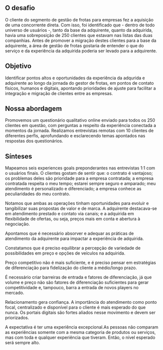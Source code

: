 ## O desafio

O cliente do segmento de gestão de frotas para empresas fez a aquisição de uma concorrente direta. Com isso, foi identificado que - dentro de todo universo de usuários -, tanto da base da adquirente, quanto da adquirida, havia uma sobreposição de 250 clientes que estavam nas listas das duas companhias. Antes de promover a migração destes clientes para a base da adquirente, a área de gestão de frotas gostaria de entender o que do serviço e da experiência da adquirida poderia ser levado para a adquirente.

## Objetivo

Identificar pontos altos e oportunidades da experiência da adqurida e adquirente ao longo da jornada do gestor de frotas, em pontos de contato físicos, humanos e digitais, apontando prioridades de ajuste para facilitar a integração e migração de clientes entre as empresas.

## Nossa abordagem

Promovemos um questionário qualitativo online enviado para todos os 250 clientes em questão, com perguntas a respeito da experiência conectada a momentos da jornada.
Realizamos entrevistas remotas com 10 clientes de diferentes perfis, aprofundando e esclarecendo temas apontados nas respostas dos questionários. 

## Sínteses

Mapeamos seis experiences goals preponderantes nas entrevistas 1:1 com o usuários finais. O clientes gostam de sentir que: o contrato é
vantajoso; os problemas deles são prioridade para a empresa contratada; a empresa contratada respeita o meu tempo; estarei sempre seguro e amparado; meu atendimento é personalizado e diferenciado; a empresa conhece as peculiaridades do meu contrato.

Notamos que ambas as operações tinham oportunidades para evoluir e tangibilizar suas propostas de valor e de marca. A adquirente destacava-se em atendimento prestado e contato via canais; e a adquirida em flexibilidade de ofertas, ou seja, preços mais em conta e abertura à negociação. 

Apontamos que é necessário absorver e adequar as práticas de atendimento da adquirente para impactar a experiência de adquirida.

Constatamos que é preciso equilibrar a percepção de variedade de possibilidades em preço e opções de
veículos na adquirida.

Preço competitivo não é mais suficiente, e é preciso pensar em estratégias de diferenciação para fidelização do cliente a médio/longo prazo.

É necessário criar barreiras de entrada e fatores de diferenciação, já que volume e preço não são fatores de diferenciação suficientes para gerar competitividade e, tampouco, barra a entrada de novos players no mercado.

Relacionamento gera confiança. A importância do atendimento como ponto focal, centralizado e disponível para o cliente é mais esperado do que nunca. Os portais digitais são fortes aliados nesse movimento e devem ser priorizados.

A expectativa é ter uma experiência excepcional.As pessoas não comparam as experiências somente com a mesma categoria de produtos ou serviços, mas com toda e qualquer experiência que tiveram. Então, o nível esperado será sempre alto.

